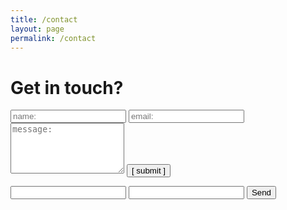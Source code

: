 ```yaml
---
title: /contact
layout: page
permalink: /contact
---
```


# Get in touch?
<form name="input" method="POST" action="https://formspree.io/keca13@wp.pl">
  <input type="text" id="name" name="name" placeholder="name:" autocomplete="off">
  <input type="text" id="email" name="email" placeholder="email:" autocomplete="off">
  <textarea rows="5" id="message" name="message" placeholder="message:" autocomplete="off"></textarea>
  <input type="submit" value="[ submit ]">
</form>

<form action="https://formspree.io/keca13@wp.pl">
    <input type="text" name="name">
    <input type="email" name="_replyto">
    <input type="submit" value="Send">
</form>
